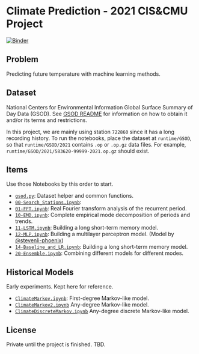 # Climate Prediction - 2021 CIS&CMU Project

[![Binder](https://mybinder.org/badge_logo.svg)](https://mybinder.org/v2/gh/myzhang1029/climate/HEAD)

## Problem
Predicting future temperature with machine learning methods.

## Dataset
National Centers for Environmental Information
Global Surface Summary of Day Data (GSOD).
See [GSOD README](https://github.com/myzhang1029/climate/blob/main/README_GSOD.txt)
for information on how to obtain it and/or its terms and restrictions.

In this project, we are mainly using station `722860` since it has a long
recording history. To run the notebooks, place the dataset at `runtime/GSOD`,
so that `runtime/GSOD/2021` contains `.op` or `.op.gz` data files.
For example, `runtime/GSOD/2021/583620-99999-2021.op.gz` should exist.

## Items
Use those Notebooks by this order to start.
 - [`gsod.py`](https://github.com/myzhang1029/climate/blob/main/gsod.py):
    Dataset helper and common functions.
 - [`00-Search_Stations.ipynb`](https://github.com/myzhang1029/climate/blob/main/00-Search_Stations.ipynb):
 - [`01-FFT.ipynb`](https://github.com/myzhang1029/climate/blob/main/01-FFT.ipynb):
    Real Fourier transform analysis of the recurrent period.
 - [`10-EMD.ipynb`](https://github.com/myzhang1029/climate/blob/main/10-EMD.ipynb):
    Complete empirical mode decomposition of periods and trends.
 - [`11-LSTM.ipynb`](https://github.com/myzhang1029/climate/blob/main/11-LSTM.ipynb):
    Building a long short-term memory model.
 - [`12-MLP.ipynb`](https://github.com/myzhang1029/climate/blob/main/12-MLP.ipynb):
    Building a multilayer perceptron model. (Model by [@stevenli-phoenix](https://github.com/stevenli-phoenix))
 - [`14-Baseline_and_LR.ipynb`](https://github.com/myzhang1029/climate/blob/main/14-Baseline_and_LR.ipynb):
    Building a long short-term memory model.
 - [`20-Ensemble.ipynb`](https://github.com/myzhang1029/climate/blob/main/20-Ensemble.ipynb):
    Combining different models for different modes.

## Historical Models
Early experiments. Kept here for reference.
 - [`ClimateMarkov.ipynb`](https://github.com/myzhang1029/climate/blob/main/ClimateMarkov.ipynb):
    First-degree Markov-like model.
 - [`ClimateMarkov2.ipynb`](https://github.com/myzhang1029/climate/blob/main/ClimateMarkov2.ipynb)
    Any-degree Markov-like model.
 - [`ClimateDiscreteMarkov.ipynb`](https://github.com/myzhang1029/climate/blob/main/ClimateDiscreteMarkov.ipynb)
    Any-degree discrete Markov-like model.

## License
Private until the project is finished. TBD.

